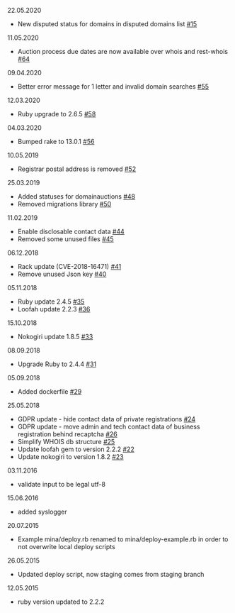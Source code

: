 22.05.2020
* New disputed status for domains in disputed domains list [#15](https://github.com/internetee/whois/issues/15)

11.05.2020
* Auction process due dates are now available over whois and rest-whois [#64](https://github.com/internetee/whois/pull/64)

09.04.2020
* Better error message for 1 letter and invalid domain searches [#55](https://github.com/internetee/whois/issues/55)

12.03.2020
* Ruby upgrade to 2.6.5 [#58](https://github.com/internetee/whois/issues/58)

04.03.2020
* Bumped rake to 13.0.1 [#56](https://github.com/internetee/whois/pull/56)

10.05.2019
* Registrar postal address is removed [#52](https://github.com/internetee/whois/pull/52)

25.03.2019
* Added statuses for domainauctions [#48](https://github.com/internetee/whois/pull/48)
* Removed migrations library [#50](https://github.com/internetee/whois/pull/50)

11.02.2019
* Enable disclosable contact data [#44](https://github.com/internetee/whois/pull/44)
* Removed some unused files [#45](https://github.com/internetee/whois/pull/45)

06.12.2018
* Rack update (CVE-2018-16471) [#41](https://github.com/internetee/whois/pull/41)
* Remove unused Json key [#40](https://github.com/internetee/whois/pull/40)

05.11.2018
* Ruby update 2.4.5 [#35](https://github.com/internetee/whois/pull/35)
* Loofah update 2.2.3 [#36](https://github.com/internetee/whois/pull/36)

15.10.2018
* Nokogiri update 1.8.5 [#33](https://github.com/internetee/whois/pull/33)

08.09.2018
* Upgrade Ruby to 2.4.4 [#31](https://github.com/internetee/whois/pull/31)

05.09.2018
* Added dockerfile [#29](https://github.com/internetee/whois/pull/29)

25.05.2018
* GDPR update - hide contact data of private registrations [#24](https://github.com/internetee/whois/issues/24)
* GDPR update - move admin and tech contact data of business registration behind recaptcha [#26](https://github.com/internetee/whois/issues/26)
* Simplify WHOIS db structure [#25](https://github.com/internetee/whois/issues/25)
* Update loofah gem to version 2.2.2 [#22](https://github.com/internetee/whois/pull/22)
* Update nokogiri to version 1.8.2 [#23](https://github.com/internetee/whois/pull/23)

03.11.2016
* validate input to be legal utf-8

15.06.2016
* added syslogger

20.07.2015
* Example mina/deploy.rb renamed to mina/deploy-example.rb in order to not overwrite local deploy scripts

26.05.2015
* Updated deploy script, now staging comes from staging branch

12.05.2015
* ruby version updated to 2.2.2
